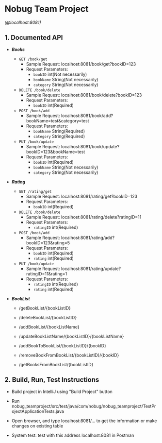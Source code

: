 # Nobug Team Project
*(@localhost:8081)*
## 1. Documented API

* ___Books___
  * `GET /book/get`
    * Sample Request: localhost:8081/book/get?bookID=123
    * Request Parameters:
      * `bookID` int(Not necessarily)
      * `bookName` String(Not necessarily)
      * `category` String(Not necessarily)
  * `DELETE /book/delete`
    * Sample Request: localhost:8081/book/delete?bookID=123
    * Request Parameters:
      * `bookID` int(Required)
  * `POST /book/add`
    * Sample Request: localhost:8081/book/add?bookName=test&category=test
    * Request Parameters:
      * `bookName` String(Required)
      * `category` String(Required)
  * `PUT /book/update`
    * Sample Request: localhost:8081/book/update?bookID=123&bookName=test
    * Request Parameters:
      * `bookID` int(Required)
      * `bookName` String(Not necessarily)
      * `category` String(Not necessarily)

* ___Rating___
  * `GET /rating/get`
    * Sample Request: localhost:8081/rating/get?bookID=123
    * Request Parameters:
      * `bookID` int(Required)
  * `DELETE /book/delete`
    * Sample Request: localhost:8081/rating/delete?ratingID=11
    * Request Parameters:
      * `ratingID` int(Required)
  * `POST /book/add`
    * Sample Request: localhost:8081/rating/add?bookID=123&rating=5
    * Request Parameters:
      * `bookID` int(Required)
      * `rating` int(Required)
  * `PUT /book/update`
    * Sample Request: localhost:8081/rating/update?ratingID=11&rating=1
    * Request Parameters:
      * `ratingID` int(Required)
      * `rating` int(Required)

* ___BookList___

  - /getBookList/{bookListID}

  - /deleteBookList/{bookListID}

  - /addBookList/{bookListName}

  - /updateBookListName/{bookListID}/{bookListName}

  - /addBookToBookList/{bookListID}/{bookID}

  - /removeBookFromBookList/{bookListID}/{bookID}

  - /getBooksFromBookList/{bookListID}

## 2. Build, Run, Test Instructions

* Build project in IntelliJ using "Build Project" button

* Run nobug_teamproject/src/test/java/com/nobug/nobug_teamproject/TestProjectApplicationTests.java

* Open browser, and type localhost:8081/... to get the information or make changes on existing table

* System test: test with this address localhost:8081 in Postman
